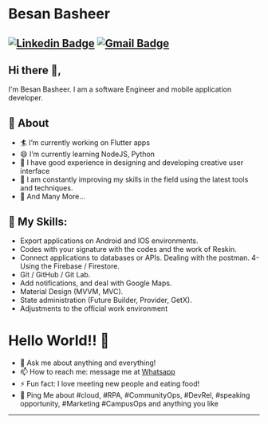 # Besan Basheer
[![Linkedin Badge](https://img.shields.io/badge/-besan-alibasheer-blue?style=flat-square&logo=Linkedin&logoColor=white&link=https://www.linkedin.com/in/besan-alibasheer/)](https://www.linkedin.com/in/besan-alibasheer/)
[![Gmail Badge](https://img.shields.io/badge/-besan.basheer3@gmail.com-c14438?style=flat-square&logo=Gmail&logoColor=white&link=mailto:besan.basheer3@gmail.com)](mailto:besan.basheer3@gmail.com)
---

## Hi there 👋,           
I'm Besan Basheer.  I am a software Engineer and mobile application developer. 

## 🧐 About
- 🏄‍  I’m currently working on Flutter apps
- 😄  I’m currently learning NodeJS, Python
- 🔭 I have good experience in designing and developing creative user interface
- 🌱 I am constantly improving my skills in the field using the latest tools and techniques.
- 👯 And Many More...

## 🧐 My Skills:
- Export applications on Android and IOS environments.
- Codes with your signature with the codes and the work of Reskin.
- Connect applications to databases or APIs. Dealing with the postman. 4- Using the Firebase / Firestore.
- Git / GitHub / Git Lab.
- Add notifications, and deal with Google Maps.
- Material Design (MVVM, MVC).
- State administration (Future Builder, Provider, GetX).
- Adjustments to the
official work environment

# Hello World!! 🤔
- 💬 Ask me about anything and everything! 
- 📫 How to reach me: message me at [Whatsapp](https://wa.me/+972597786890)
- ⚡ Fun fact: I love meeting new people and eating food! 
- 💬 Ping Me about #cloud, #RPA, #CommunityOps, #DevRel, #speaking opportunity, #Marketing #CampusOps and anything you like
---

